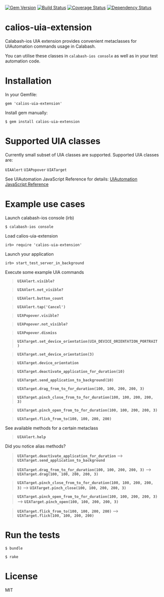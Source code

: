 [![Gem Version](https://badge.fury.io/rb/calios-uia-extension.svg)](http://badge.fury.io/rb/calios-uia-extension)
[![Build Status](https://travis-ci.org/JaniJegoroff/calios-uia-extension.svg?branch=master)](https://travis-ci.org/JaniJegoroff/calios-uia-extension)
[![Coverage Status](https://coveralls.io/repos/JaniJegoroff/calios-uia-extension/badge.svg?branch=master)](https://coveralls.io/r/JaniJegoroff/calios-uia-extension?branch=master)
[![Dependency Status](https://gemnasium.com/JaniJegoroff/calios-uia-extension.svg)](https://gemnasium.com/JaniJegoroff/calios-uia-extension)

calios-uia-extension
==========

Calabash-ios UIA extension provides convenient metaclasses for UIAutomation commands usage in Calabash.

You can utilise these classes in `calabash-ios console` as well as in your test automation code.

Installation
==========

In your Gemfile:

`gem 'calios-uia-extension'`

Install gem manually:

`$ gem install calios-uia-extension`

Supported UIA classes
==========

Currently small subset of UIA classes are supported. Supported UIA classes are:

`UIAAlert`
`UIAPopover`
`UIATarget`

See UIAutomation JavaScript Reference for details: [UIAutomation JavaScript Reference](https://developer.apple.com/library/ios/documentation/DeveloperTools/Reference/UIAutomationRef/_index.html)

Example use cases
==========

Launch calabash-ios console (irb)

`$ calabash-ios console`

Load calios-uia-extension

`irb> require 'calios-uia-extension'`

Launch your application

`irb> start_test_server_in_background`

Execute some example UIA commands

> **`UIAAlert.visible?`**

> **`UIAAlert.not_visible?`**

> **`UIAAlert.button_count`**

> **`UIAAlert.tap('Cancel')`**

> **`UIAPopover.visible?`**

> **`UIAPopover.not_visible?`**

> **`UIAPopover.dismiss`**

> **`UIATarget.set_device_orientation(UIA_DEVICE_ORIENTATION_PORTRAIT)`**

> **`UIATarget.set_device_orientation(3)`**

> **`UIATarget.device_orientation`**

> **`UIATarget.deactivate_application_for_duration(10)`**

> **`UIATarget.send_application_to_background(10)`**

> **`UIATarget.drag_from_to_for_duration(100, 100, 200, 200, 3)`**

> **`UIATarget.pinch_close_from_to_for_duration(100, 100, 200, 200, 3)`**

> **`UIATarget.pinch_open_from_to_for_duration(100, 100, 200, 200, 3)`**

> **`UIATarget.flick_from_to(100, 100, 200, 200)`**

See available methods for a certain metaclass

> **`UIAAlert.help`**

Did you notice alias methods?

> **`UIATarget.deactivate_application_for_duration`** --> **`UIATarget.send_application_to_background`**

> **`UIATarget.drag_from_to_for_duration(100, 100, 200, 200, 3)`** --> **`UIATarget.drag(100, 100, 200, 200, 3)`**

> **`UIATarget.pinch_close_from_to_for_duration(100, 100, 200, 200, 3)`** --> **`UIATarget.pinch_close(100, 100, 200, 200, 3)`**

> **`UIATarget.pinch_open_from_to_for_duration(100, 100, 200, 200, 3)`** --> **`UIATarget.pinch_open(100, 100, 200, 200, 3)`**

> **`UIATarget.flick_from_to(100, 100, 200, 200)`** --> **`UIATarget.flick(100, 100, 200, 200)`**

Run the tests
==========

`$ bundle`

`$ rake`

License
==========

MIT
